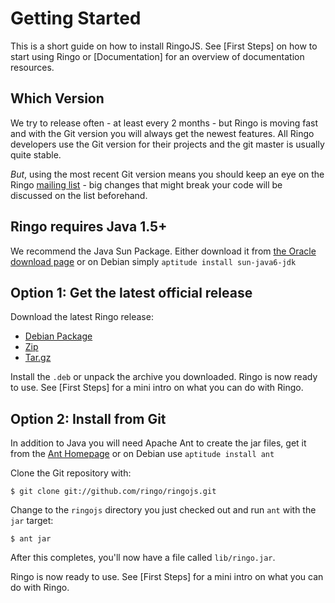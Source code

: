 # Getting Started

This is a short guide on how to install RingoJS. See [First Steps] on how to start using Ringo or [Documentation] for an overview of documentation resources.

Which Version
-------------

We try to release often - at least every 2 months - but Ringo is moving fast and with the Git version you will always get the newest features. All Ringo developers use the Git version for their projects and the git master is usually quite stable.

*But*, using the most recent Git version means you should keep an eye on the Ringo [mailing list](http://groups.google.com/group/ringojs) - big changes that might break your code will be discussed on the list beforehand.

## Ringo requires Java 1.5+

We recommend the Java Sun Package. Either download it from [the Oracle download page](http://www.oracle.com/technetwork/java/javase/downloads/jdk6-jsp-136632.html) or on Debian simply `aptitude install sun-java6-jdk`

## Option 1: Get the latest official release

Download the latest Ringo release:

  * [Debian Package](http://github.com/downloads/ringo/ringojs/ringojs_0.7-1_all.deb)
  * [Zip](http://github.com/downloads/ringo/ringojs/ringojs-0.7.zip)
  * [Tar.gz](http://github.com/downloads/ringo/ringojs/ringojs-0.7.tar.gz)

Install the `.deb` or unpack the archive you downloaded. Ringo is now ready to use. See [First Steps] for a mini intro on what you can do with Ringo.

## Option 2: Install from Git

In addition to Java you will need Apache Ant to create the jar files, get it from the [Ant Homepage](http://ant.apache.org/) or on Debian use `aptitude install ant`

Clone the Git repository with:

    $ git clone git://github.com/ringo/ringojs.git

Change to the `ringojs` directory you just checked out and run `ant` with the `jar` target:

    $ ant jar

After this completes, you'll now have a file called `lib/ringo.jar`.

Ringo is now ready to use. See [First Steps] for a mini intro on what you can do with Ringo.
